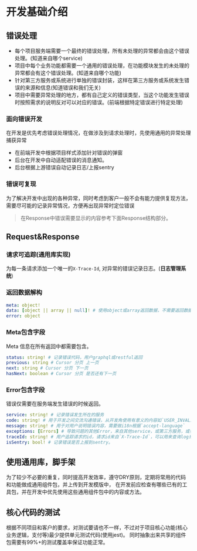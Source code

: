 # 开发基础介绍

## 错误处理

* 每个项目服务端需要一个最终的错误处理，所有未处理的异常都会由这个错误处理。(知道来自哪个service)
* 项目中每个业务功能都需要一个通用的错误处理，在功能模块发生的未处理的异常都会有这个错误处理。(知道来自哪个功能)
* 针对第三方服务或系统进行单独的错误封装，这样在第三方服务或系统发生错误的来源和信息(知道错误和我们无关)
* 项目中需要异常处理的地方，都有自己定义的错误类型，当这个功能发生错误时按照需求的说明反对可以对应的错误。(前端根据特定错误进行特定处理)

### 面向错误开发
在开发是优先考虑错误处理情况，在做涉及到请求处理时，先使用通用的异常处理捕获异常
* 在前端开发中根据项目样式添加针对错误的弹窗
* 后台在开发中自动适配错误的消息通知。
* 后台根据上游错误自动记录日志/上报sentry

### 错误可复现
为了解决开发中出现的各种异常，同时考虑到客户一般不会有能力提供复现方法，需要尽可能的记录异常情况，方便再出现异常时定位错误

> 在Response中错误需要显示的内容参考下面Response结构部分。

## Request&Response

### 请求可追踪(通用库实现)
为每一条请求添加一个唯一的`X-Trace-Id`, 对异常的错误记录日志。(**日志管理系统**)

### 返回数据解构
```yaml
meta: object! 
data: [object || array || null]! # 使用object或array返回数据，不需要返回数据的地方返回`null` (创建返回新建的数据，更新返回更新后的数据，删除返回空)
error: object
```

### Meta包含字段
Meta 信息在所有返回中都需要包含。
```yaml
status: string! # 记录错误代码，用户graphql或restful返回
previous: string # Cursor 分页 上一页
next: string # Cursor 分页 下一页
hasNext: boolean # Cursor 分页 是否还有下一页
```

### Error包含字段
错误仅需要在服务端发生错误的时候返回。
```yaml
service: string! # 记录错误发生所在的服务
code: string! # 用于开发之间交流沟通错误，从开发角使用有意义的内容如`USER_INVALID_ROLE`
message: string! # 用于对用户说明错误内容，需要做i18n根据`accept-language`
exceptions: [Errors] # 导致问题的其他Error，来自其他service，或第三方服务，或者是校验错误。
traceId: string! # 用户追踪请求的id，请求id来自`X-Trace-Id`，可以用来查询log来查询相关请求。
isSentry: bool! # 记录错误是否上报到sentry。
```


## 使用通用库，脚手架
为了较少不必要的重复，同时提高开发效率，遵守DRY原则，定期将常用的代码和功能做成通用组件包，并上传到开发模版中，
在开发前应检查有哪些已有的工具包，并在开发中优先使用这些通用组件包中的内容或方法。 



## 核心代码的测试
根据不同项目和客户的要求，对测试要请也不一样，不过对于项目核心功能(核心业务逻辑，支付等)最少提供单元测试代码(使用jest)。
同时抽象出来共享的组件包需要有99%+的测试覆盖率保证功能正常。
